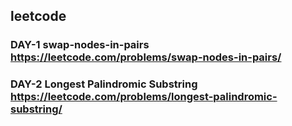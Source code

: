 ## leetcode
### DAY-1    swap-nodes-in-pairs https://leetcode.com/problems/swap-nodes-in-pairs/
### DAY-2   Longest Palindromic Substring  https://leetcode.com/problems/longest-palindromic-substring/

